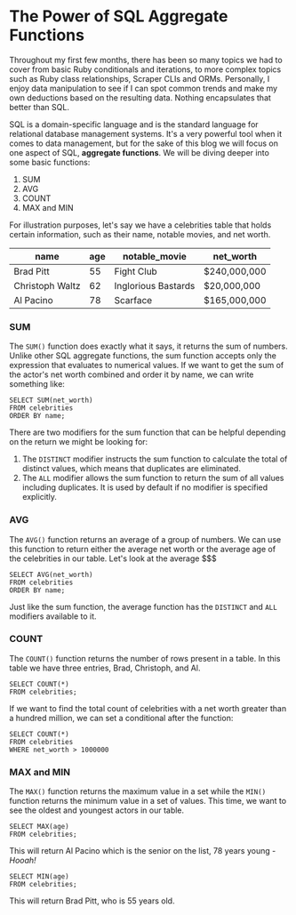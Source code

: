# The Power of SQL Aggregate Functions

Throughout my first few months, there has been so many topics we had to cover from basic Ruby conditionals and iterations, to more complex topics such as Ruby class relationships, Scraper CLIs and ORMs. Personally, I enjoy data manipulation to see if I can spot common trends and make my own deductions based on the resulting data. Nothing encapsulates that better than SQL.

SQL is a domain-specific language and is the standard language for relational database management systems. It's a very powerful tool when it comes to data  management, but for the sake of this blog we will focus on one aspect of SQL, **aggregate functions**. We will be diving deeper into some basic functions:
1. SUM
2. AVG
3. COUNT
4. MAX and MIN

For illustration purposes, let's say we have a celebrities table that holds certain information, such as their name, notable movies, and net worth.

|       name      | age |    notable_movie    |   net_worth  |
| --------------- | --- | ------------------- | ------------ |
| Brad Pitt       |  55 | Fight Club          | $240,000,000 |
| Christoph Waltz |  62 | Inglorious Bastards | $20,000,000  |
| Al Pacino       |  78 | Scarface            | $165,000,000 |

### SUM

The `SUM()` function does exactly what it says, it returns the sum of numbers. Unlike other SQL aggregate functions, the sum function accepts only the expression that evaluates to numerical values. If we want to get the sum of the actor's net worth combined and order it by name, we can write something like:

```
SELECT SUM(net_worth)
FROM celebrities
ORDER BY name;
```

There are two modifiers for the sum function that can be helpful depending on the return we might be looking for:
1. The `DISTINCT` modifier instructs the sum function to calculate the total of distinct values, which means that duplicates are eliminated.
2. The `ALL` modifier allows the sum function to return the sum of all values including duplicates. It is used by default if no modifier is specified explicitly.

### AVG

The `AVG()` function returns an average of a group of numbers. We can use this function to return either the average net worth or the average age of the celebrities in our table. Let's look at the average $$$

```
SELECT AVG(net_worth)
FROM celebrities
ORDER BY name;
```

Just like the sum function, the average function has the `DISTINCT` and `ALL` modifiers available to it.

### COUNT

The `COUNT()` function returns the number of rows present in a table. In this table we have three entries, Brad, Christoph, and Al.

```
SELECT COUNT(*)
FROM celebrities;
```

If we want to find the total count of celebrities with a net worth greater than a hundred million, we can set a conditional after the function:

```
SELECT COUNT(*)
FROM celebrities
WHERE net_worth > 1000000
```

### MAX and MIN

The `MAX()` function returns the maximum value in a set while the `MIN()` function returns the minimum value in a set of values. This time, we want to see the oldest and youngest actors in our table.

```
SELECT MAX(age)
FROM celebrities;
```
This will return Al Pacino which is the senior on the list, 78 years young - _Hooah!_

```
SELECT MIN(age)
FROM celebrities;
```
This will return Brad Pitt, who is 55 years old.
